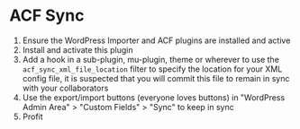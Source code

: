 # ACF Sync

1. Ensure the WordPress Importer and ACF plugins are installed and active
2. Install and activate this plugin
3. Add a hook in a sub-plugin, mu-plugin, theme or wherever to use the `acf_sync_xml_file_location` filter to specify the location for your XML config file, it is suspected that you will commit this file to remain in sync with your collaborators
4. Use the export/import buttons (everyone loves buttons) in "WordPress Admin Area" > "Custom Fields" > "Sync" to keep in sync
5. Profit